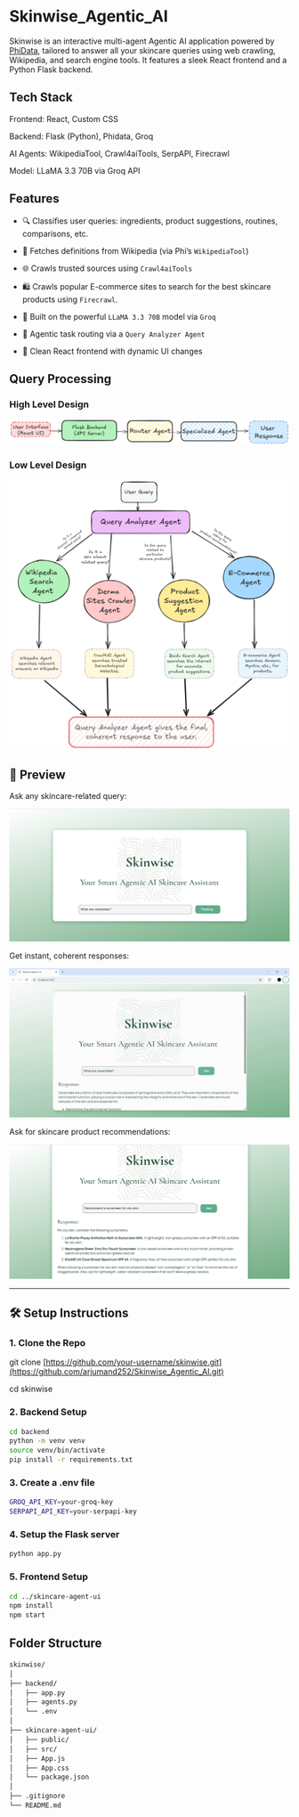 # Skinwise_Agentic_AI

Skinwise is an interactive multi-agent Agentic AI application powered by [PhiData](https://docs.phidata.com/), tailored to answer all your skincare queries using web crawling, Wikipedia, and search engine tools. It features a sleek React frontend and a Python Flask backend.


## Tech Stack
Frontend: React, Custom CSS

Backend: Flask (Python), Phidata, Groq

AI Agents: WikipediaTool, Crawl4aiTools, SerpAPI, Firecrawl

Model: LLaMA 3.3 70B via Groq API 

## Features

- 🔍 Classifies user queries: ingredients, product suggestions, routines, comparisons, etc.
  
- 📖 Fetches definitions from Wikipedia (via Phi’s `WikipediaTool`)

- 🌐 Crawls trusted sources using `Crawl4aiTools`

- 🛍️ Crawls popular E-commerce sites to search for the best skincare products using `Firecrawl`.

- 🤖 Built on the powerful `LLaMA 3.3 70B` model via `Groq`

- 🧠 Agentic task routing via a `Query Analyzer Agent`

- 💅 Clean React frontend with dynamic UI changes

## Query Processing

### High Level Design

![Query Processing2](flowchart2.png)


### Low Level Design

![Query processing](flowchart.png)


## 📸 Preview

Ask any skincare-related query:

![Skinwise UI Preview 1](skincare_3.png)

Get instant, coherent responses:

![Skinwise UI Preview 2](skinwise_1.gif)

Ask for skincare product recommendations: 

![Skinwise UI Preview 3](skincare_5.png)

<!-- 
![Skinwise UI Preview](skinwise_2.gif) -->

---

## 🛠️ Setup Instructions

### 1. Clone the Repo

git clone [https://github.com/your-username/skinwise.git](https://github.com/arjumand252/Skinwise_Agentic_AI.git)

cd skinwise

### 2. Backend Setup
```bash
cd backend
python -m venv venv
source venv/bin/activate
pip install -r requirements.txt
```

### 3. Create a .env file

```bash
GROQ_API_KEY=your-groq-key
SERPAPI_API_KEY=your-serpapi-key
```

### 4. Setup the Flask server

```bash
python app.py
```

### 5. Frontend Setup

```bash
cd ../skincare-agent-ui
npm install
npm start
```

## Folder Structure

```bash
skinwise/
│
├── backend/
│   ├── app.py
│   ├── agents.py
│   └── .env
│
├── skincare-agent-ui/
│   ├── public/
│   ├── src/
│   ├── App.js
│   ├── App.css
│   └── package.json
│
├── .gitignore
└── README.md
```
